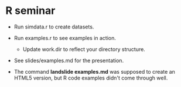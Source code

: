 R seminar
=======

* Run simdata.r to create datasets.

* Run examples.r to see examples in action.
  * Update work.dir to reflect your directory structure.

* See slides/examples.md for the presentation.

* The command **landslide examples.md** was supposed to create an HTML5 version, but R code examples didn't come through well.

